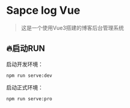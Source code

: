 # Sapce log Vue
> 这是一个使用Vue3搭建的博客后台管理系统

## 🔥启动RUN
启动开发环境：
```shell
npm run serve:dev
```
启动正式环境：

```shell
npm run serve:pro
```


